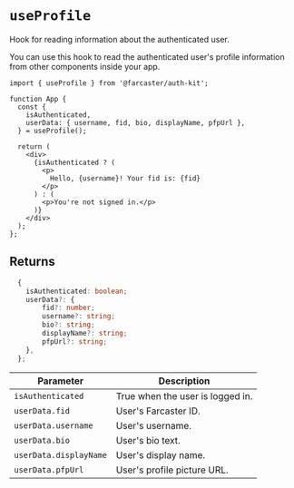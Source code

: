 # `useProfile`

Hook for reading information about the authenticated user.

You can use this hook to read the authenticated user's profile information from other components inside your app.

```tsx
import { useProfile } from '@farcaster/auth-kit';

function App {
  const {
    isAuthenticated,
    userData: { username, fid, bio, displayName, pfpUrl },
  } = useProfile();

  return (
    <div>
      {isAuthenticated ? (
        <p>
          Hello, {username}! Your fid is: {fid}
        </p>
      ) : (
        <p>You're not signed in.</p>
      )}
    </div>
  );
};
```

## Returns

```ts
  {
    isAuthenticated: boolean;
    userData?: {
        fid?: number;
        username?: string;
        bio?: string;
        displayName?: string;
        pfpUrl?: string;
    },
  };
```

| Parameter              | Description                      |
| ---------------------- | -------------------------------- |
| `isAuthenticated`      | True when the user is logged in. |
| `userData.fid`         | User's Farcaster ID.             |
| `userData.username`    | User's username.                 |
| `userData.bio`         | User's bio text.                 |
| `userData.displayName` | User's display name.             |
| `userData.pfpUrl`      | User's profile picture URL.      |
